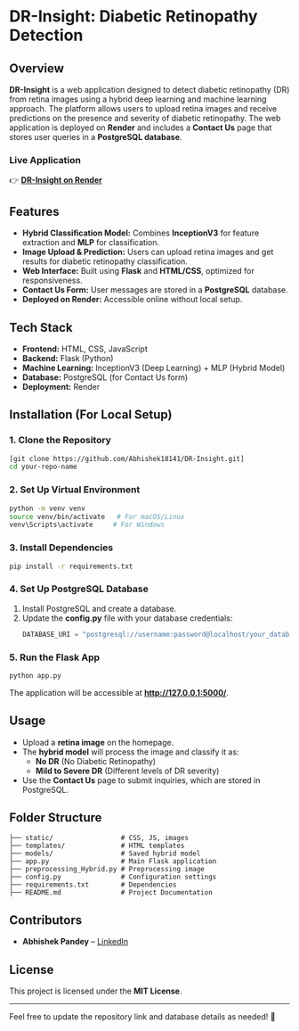# DR-Insight: Diabetic Retinopathy Detection

## Overview
**DR-Insight** is a web application designed to detect diabetic retinopathy (DR) from retina images using a hybrid deep learning and machine learning approach. The platform allows users to upload retina images and receive predictions on the presence and severity of diabetic retinopathy. The web application is deployed on **Render** and includes a **Contact Us** page that stores user queries in a **PostgreSQL database**.

### Live Application
👉 **[DR-Insight on Render](https://dr-insight.onrender.com)**

## Features
- **Hybrid Classification Model:** Combines **InceptionV3** for feature extraction and **MLP** for classification.
- **Image Upload & Prediction:** Users can upload retina images and get results for diabetic retinopathy classification.
- **Web Interface:** Built using **Flask** and **HTML/CSS**, optimized for responsiveness.
- **Contact Us Form:** User messages are stored in a **PostgreSQL** database.
- **Deployed on Render:** Accessible online without local setup.

## Tech Stack
- **Frontend:** HTML, CSS, JavaScript
- **Backend:** Flask (Python)
- **Machine Learning:** InceptionV3 (Deep Learning) + MLP (Hybrid Model)
- **Database:** PostgreSQL (for Contact Us form)
- **Deployment:** Render

## Installation (For Local Setup)

### 1. Clone the Repository
```bash
[git clone https://github.com/Abhishek18141/DR-Insight.git]
cd your-repo-name
```

### 2. Set Up Virtual Environment
```bash
python -m venv venv
source venv/bin/activate   # For macOS/Linux
venv\Scripts\activate     # For Windows
```

### 3. Install Dependencies
```bash
pip install -r requirements.txt
```

### 4. Set Up PostgreSQL Database
1. Install PostgreSQL and create a database.
2. Update the **config.py** file with your database credentials:
   ```python
   DATABASE_URI = "postgresql://username:password@localhost/your_database"
   ```

### 5. Run the Flask App
```bash
python app.py
```
The application will be accessible at **http://127.0.0.1:5000/**.

## Usage
- Upload a **retina image** on the homepage.
- The **hybrid model** will process the image and classify it as:
  - **No DR** (No Diabetic Retinopathy)
  - **Mild to Severe DR** (Different levels of DR severity)
- Use the **Contact Us** page to submit inquiries, which are stored in PostgreSQL.

## Folder Structure
```
├── static/                 # CSS, JS, images
├── templates/              # HTML templates
├── models/                 # Saved hybrid model
├── app.py                  # Main Flask application
├── preprocessing_Hybrid.py # Preprocessing image 
├── config.py               # Configuration settings
├── requirements.txt        # Dependencies
├── README.md               # Project Documentation
```

## Contributors
- **Abhishek Pandey** – [LinkedIn]([https://www.linkedin.com/in/yourprofile](https://www.linkedin.com/in/abhishek-pandey-108012219?utm_source=share&utm_campaign=share_via&utm_content=profile&utm_medium=android_app))

## License
This project is licensed under the **MIT License**.

---
Feel free to update the repository link and database details as needed! 🚀

